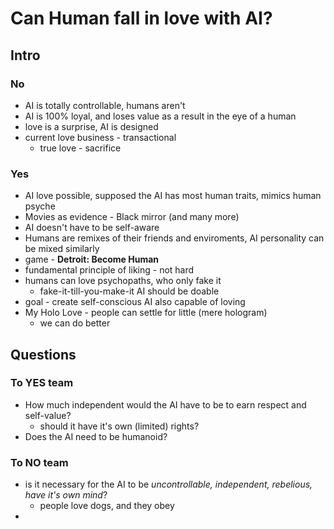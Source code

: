 # Can Human fall in love with AI?

## Intro

### No
- AI is totally controllable, humans aren't
- AI is 100% loyal, and loses value as a result in the eye of a human
- love is a surprise, AI is designed
- current love business - transactional
	- true love - sacrifice


### Yes
- AI love possible, supposed the AI has most human traits, mimics human psyche
- Movies as evidence - Black mirror (and many more)
- AI doesn't have to be self-aware
- Humans are remixes of their friends and enviroments, AI personality can be mixed similarly
- game - **Detroit: Become Human**
- fundamental principle of liking - not hard
- humans can love psychopaths, who only fake it
	- fake-it-till-you-make-it AI should be doable
- goal - create self-conscious AI also capable of loving
- My Holo Love - people can settle for little (mere hologram)
	- we can do better

## Questions

###  To YES team
- How much independent would the AI have to be to earn respect and self-value?
	- should it have it's own (limited) rights?
- Does the AI need to be humanoid?


### To NO team
- is it necessary for the AI to be *uncontrollable, independent, rebelious, have it's own mind*?
	- people love dogs, and they obey
- 